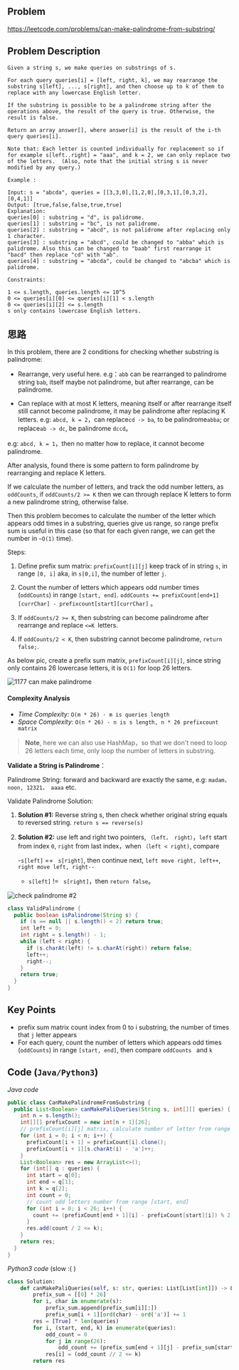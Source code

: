 ## Problem
https://leetcode.com/problems/can-make-palindrome-from-substring/

## Problem Description
```
Given a string s, we make queries on substrings of s.

For each query queries[i] = [left, right, k], we may rearrange the substring s[left], ..., s[right], and then choose up to k of them to replace with any lowercase English letter. 

If the substring is possible to be a palindrome string after the operations above, the result of the query is true. Otherwise, the result is false.

Return an array answer[], where answer[i] is the result of the i-th query queries[i].

Note that: Each letter is counted individually for replacement so if for example s[left..right] = "aaa", and k = 2, we can only replace two of the letters.  (Also, note that the initial string s is never modified by any query.)

Example :

Input: s = "abcda", queries = [[3,3,0],[1,2,0],[0,3,1],[0,3,2],[0,4,1]]
Output: [true,false,false,true,true]
Explanation:
queries[0] : substring = "d", is palidrome.
queries[1] : substring = "bc", is not palidrome.
queries[2] : substring = "abcd", is not palidrome after replacing only 1 character.
queries[3] : substring = "abcd", could be changed to "abba" which is palidrome. Also this can be changed to "baab" first rearrange it "bacd" then replace "cd" with "ab".
queries[4] : substring = "abcda", could be changed to "abcba" which is palidrome.
 
Constraints:

1 <= s.length, queries.length <= 10^5
0 <= queries[i][0] <= queries[i][1] < s.length
0 <= queries[i][2] <= s.length
s only contains lowercase English letters.
```

## 思路
In this problem, there are 2 conditions for checking whether substring is palindrome:

- Rearrange, very useful here.
e.g：`abb` can be rearranged to palindrome string `bab`, itself maybe not palindrome, but after rearrange, can be palindrome.

- Can replace with at most K letters, meaning itself or after rearrange itself still cannot become palindrome, it may be palindrome after replacing K letters.
e.g: `abcd, k = 2`，can replace`cd -> ba`, to be palindrome`abba`; or replace`ab -> dc`, be palindrome `dccd`。

e.g: `abcd, k = 1`，then no matter how to replace, it cannot become palindrome.

After analysis, found there is some pattern to form palindrome by rearranging and replace K letters. 

If we calculate the number of letters, and track the odd number letters, as `oddCounts`, if `oddCounts/2 >= K` then we can through replace K letters to form a new palindrome string, otherwise false.

Then this problem becomes to calculate the number of the letter which appears odd times in a substring, queries give us range, so range prefix sum is useful in this case (so that for each given range, we can get the number in `~O(1)` time).

Steps:

1. Define prefix sum matrix: `prefixCount[i][j]` keep track of in string `s`, in range `[0, i]` aka, in `s[0,i]`, the number of letter `j`.

2. Count the number of letters which appears odd number times (`oddCounts`) in range `[start, end]`. 
`oddCounts += prefixCount[end+1][currChar] - prefixcount[start][currChar]` 。

3. If `oddCounts/2 >= K`, then substring can become palindrome after rearrange and replace `<=K `letters. 

4. If `oddCounts/2 < K`, then substring cannot become palindrome, `return false;`.

As below pic, create a prefix sum matrix, `prefixCount[i][j]`, since string only contains 26 lowercase letters, it is `O(1)` for loop 26 letters.

![1177 can make palindrome](../../assets/leetcode/1177.can-make-palindrome-from-substring.PNG)
 

#### Complexity Analysis
- *Time Complexity:* `O(m * 26) - m is queries length`
- *Space Complexity:* `O(n * 26) - n is s length, n * 26 prefixcount matrix`

>**Note**, here we can also use HashMap，so that we don't need to loop 26 letters each time, only loop the number of letters in substring.


**Validate a String is Palindrome**：

Palindrome String: forward and backward are exactly the same, e.g: `madam，noon, 12321， aaaa` etc.

Validate Palindrome Solution:

1. **Solution #1:** Reverse string s, then check whether original string equals to reversed string. `return s == reverse(s)` 

2. **Solution #2:** use left and right two pointers, `（left， right）`，`left` start from index `0`, `right` from last index，when `（left < right)`, compare

    -`s[left]` == ` s[right]`, then continue next, `left move right, left++`, `right move left, right--` 

    - `s[left]` != ` s[right]`，then `return false`。
    
  ![check palindrome #2](../../assets/leetcode/1177.palindrome.png)
  
```java
class ValidPalindrome {
  public boolean isPalindrome(String s) {
    if (s == null || s.length() < 2) return true;
    int left = 0;
    int right = s.length() - 1;
    while (left < right) {
      if (s.charAt(left) != s.charAt(right)) return false;
      left++;
      right--;
    }
    return true;
  }
}
```

## Key Points

- prefix sum matrix count index from 0 to i substring, the number of times that `j` letter appears
- For each query, count the number of letters which appears odd times (`oddCounts`) in range `[start, end]`, then compare `oddCounts ` and `k`

## Code (`Java/Python3`)
*Java code*
```java
public class CanMakePalindromeFromSubstring {
  public List<Boolean> canMakePaliQueries(String s, int[][] queries) {
    int n = s.length();
    int[][] prefixCount = new int[n + 1][26];
    // prefixCount[i][j] matrix, calculate number of letter from range [0,i] for j letter.
    for (int i = 0; i < n; i++) {
      prefixCount[i + 1] = prefixCount[i].clone();
      prefixCount[i + 1][s.charAt(i) - 'a']++;
    }
    List<Boolean> res = new ArrayList<>();
    for (int[] q : queries) {
      int start = q[0];
      int end = q[1];
      int k = q[2];
      int count = 0;
      // count odd letters number from range [start, end]
      for (int i = 0; i < 26; i++) {
        count += (prefixCount[end + 1][i] - prefixCount[start][i]) % 2;
      }
      res.add(count / 2 <= k);
    }
    return res;
  }
}
```

*Python3 code* (slow :( )
```python
class Solution:
    def canMakePaliQueries(self, s: str, queries: List[List[int]]) -> List[bool]:
        prefix_sum = [[0] * 26]
        for i, char in enumerate(s):
            prefix_sum.append(prefix_sum[i][:])
            prefix_sum[i + 1][ord(char) - ord('a')] += 1
        res = [True] * len(queries)
        for i, (start, end, k) in enumerate(queries):
            odd_count = 0
            for j in range(26):
                odd_count += (prefix_sum[end + 1][j] - prefix_sum[start][j]) % 2
            res[i] = (odd_count // 2 <= k)
        return res
```
